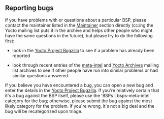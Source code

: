 ## Reporting bugs

If you have problems with or questions about a particular BSP, please
contact the maintainer listed in the [Maintainer](../README.md#maintainers) section directly (cc:ing
the Yocto mailing list puts it in the archive and helps other people
who might have the same questions in the future), but please try to do
the following first:

- look in the [Yocto Project Bugzilla](http://bugzilla.yoctoproject.org/) to see if a
  problem has already been reported

- look through recent entries of the [meta-intel](https://lists.yoctoproject.org/g/meta-intel/messages)
  and [Yocto Archives](https://lists.yoctoproject.org/g/yocto/messages) mailing list archives to see
  if other people have run into similar problems or had similar questions answered.

If you believe you have encountered a bug, you can open a new bug and
enter the details in the [Yocto Project Bugzilla](https://bugzilla.yoctoproject.org/).
If you're relatively certain that it's a bug against the BSP itself, please use the
'BSPs | bsps-meta-intel' category for the bug; otherwise, please submit the bug against
the most likely category for the problem. if you're wrong, it's not a big deal and
the bug will be recategorized upon triage.

